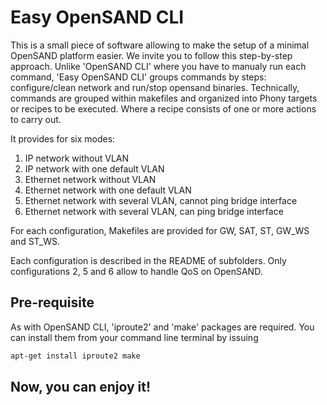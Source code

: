 # Easy OpenSAND CLI

This is a small piece of software allowing to make the setup of a minimal OpenSAND platform easier. We invite you to follow this step-by-step approach. 
Unlike 'OpenSAND CLI' where you have to manualy run each command, 'Easy OpenSAND CLI' groups commands by steps: configure/clean network and run/stop opensand binaries.
Technically, commands are grouped within makefiles and organized into Phony targets or recipes to be executed. Where a recipe consists of one or more actions to carry out.

It provides for six modes:

1. IP network without VLAN
2. IP network with one default VLAN
3. Ethernet network without VLAN
4. Ethernet network with one default VLAN
5. Ethernet network with several VLAN, cannot ping bridge interface
6. Ethernet network with several VLAN, can ping bridge interface

For each configuration, Makefiles are provided for GW, SAT, ST, GW_WS and ST_WS.

Each configuration is described in the README of subfolders. Only configurations 2, 5 and 6 allow to handle QoS on OpenSAND.

## Pre-requisite

As with OpenSAND CLI, 'iproute2' and 'make' packages are required. You can install them from your command line terminal by issuing
```bash
apt-get install iproute2 make
```

## Now, you can enjoy it! 